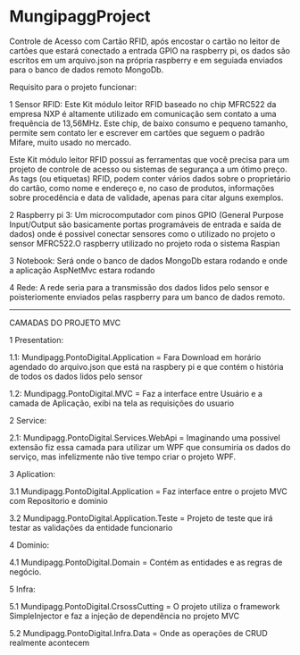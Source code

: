 # MungipaggProject

Controle de Acesso com Cartão RFID, após encostar o cartão no leitor de cartões que estará conectado a entrada GPIO na raspberry pi,
os dados são escritos em um arquivo.json na própria raspberry e em seguiada enviados para o banco de dados remoto MongoDb.


Requisito para o projeto funcionar:

1 Sensor RFID:
Este Kit módulo leitor RFID baseado no chip MFRC522 da empresa NXP é altamente utilizado em comunicação sem contato a uma frequência de 
13,56MHz. Este chip, de baixo consumo e pequeno tamanho, permite sem contato ler e escrever em cartões que seguem o padrão Mifare, 
muito usado no mercado.

Este Kit módulo leitor RFID possui as ferramentas que você precisa para um projeto de controle de acesso ou sistemas de segurança 
a um ótimo preço. As tags (ou etiquetas) RFID, podem conter vários dados sobre o proprietário do cartão, como nome e endereço e,
no caso de produtos, informações sobre procedência e data de validade, apenas para citar alguns exemplos.

2 Raspberry pi 3:
Um microcomputador com pinos  GPIO (General Purpose Input/Output são basicamente portas programáveis de entrada e saída de dados)
onde é possivel conectar sensores como o utilizado no projeto o sensor MFRC522.O raspberry utilizado no projeto roda o sistema Raspian

3 Notebook:
Será onde o banco de dados MongoDb estara rodando e onde a aplicação AspNetMvc estara rodando

4 Rede:
A rede seria para a transmissão dos dados lidos pelo sensor e poisteriomente enviados pelas raspberry para um banco de dados remoto.

______________________________________________________________________________________________________________________________

CAMADAS DO PROJETO MVC

1 Presentation:

1.1: Mundipagg.PontoDigital.Application = Fara Download em horário agendado do arquivo.json que está na raspbery pi e que contém o história de todos os dados
lidos pelo sensor

1.2: Mundipagg.PontoDigital.MVC =  Faz a interface entre Usuário e a camada de Aplicação, exibi na tela as requisições do usuario

2 Service:

2.1: Mundipagg.PontoDigital.Services.WebApi = Imaginando uma possivel extensão fiz essa camada para utilizar um WPF que consumiria os
dados do serviço, mas infelizmente não tive tempo criar o projeto WPF.

3 Aplication:

3.1 Mundipagg.PontoDigital.Application = Faz interface entre  o projeto MVC com Repositorio e dominio

3.2 Mundipagg.PontoDigital.Application.Teste = Projeto de teste que irá testar as validações da entidade funcionario

4 Dominio:

4.1 Mundipagg.PontoDigital.Domain = Contém as entidades e as regras de negócio.

5 Infra:

5.1 Mundipagg.PontoDigital.CrsossCutting = O projeto utiliza o framework SimpleInjector e faz a injeção de dependência no projeto MVC

5.2 Mundipagg.PontoDigital.Infra.Data = Onde as operações de CRUD realmente acontecem



